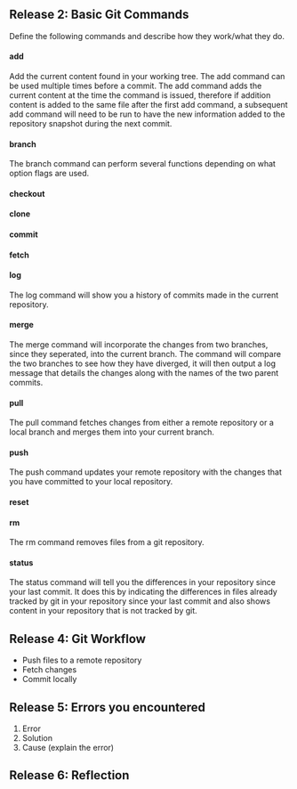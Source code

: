 ## Release 2: Basic Git Commands
Define the following commands and describe how they work/what they do.  


#### add
Add the current content found in your working tree. The add command can be used multiple times before a commit. The add command adds the current content at the time the command is issued, therefore if addition content is added to the same file after the first add command, a subsequent add command will need to be run to have the new information added to the repository snapshot during the next commit. 


#### branch
The branch command can perform several functions depending on what option flags are used. 

#### checkout
<!-- Your defnition here -->

#### clone
<!-- Your defnition here -->

#### commit
<!-- Your defnition here -->

#### fetch
<!-- Your defnition here -->

#### log
The log command will show you a history of commits made in the current repository. 

#### merge
The merge command will incorporate the changes from two branches, since they seperated, into the current branch. The command will compare the two branches to see how they have diverged, it will then output a log message that details the changes along with the names of the two parent commits. 

#### pull
The pull command fetches changes from either a remote repository or a local branch and merges them into your current branch. 

#### push
The push command updates your remote repository with the changes that you have committed to your local repository. 

#### reset
<!-- Your defnition here -->

#### rm
The rm command removes files from a git repository. 

#### status
The status command will tell you the differences in your repository since your last commit. It does this by indicating the differences in files already tracked by git in your repository since your last commit and also shows content in your repository that is not tracked by git.  

## Release 4: Git Workflow

- Push files to a remote repository
- Fetch changes
- Commit locally

## Release 5: Errors you encountered
1. Error
2. Solution
3. Cause (explain the error)

## Release 6: Reflection